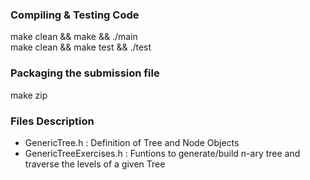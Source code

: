 ### Compiling & Testing Code
make clean && make && ./main  
make clean && make test && ./test

### Packaging the submission file
make zip

### Files Description
* GenericTree.h : Definition of Tree and Node Objects
* GenericTreeExercises.h : Funtions to generate/build n-ary tree and traverse the levels of a given Tree